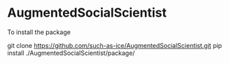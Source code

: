 # AugmentedSocialScientist

To install the package

git clone https://github.com/such-as-ice/AugmentedSocialScientist.git
pip install ./AugmentedSocialScientist/package/
